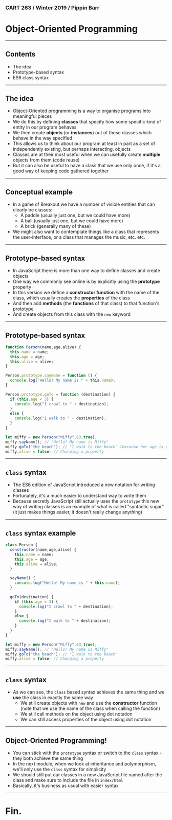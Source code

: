 ### CART 263 / Winter 2019 / Pippin Barr

# Object-Oriented Programming

---

## Contents

- The idea
- Prototype-based syntax
- ES6 class syntax

---

## The idea

- Object-Oriented programming is a way to organise programs into meaningful pieces
- We do this by defining __classes__ that specify how some specific kind of entity in our program behaves
- We then create __objects__ (or __instances__) out of these classes which behave in the way specified
- This allows us to think about our program at least in part as a set of independently existing, but perhaps interacting, objects
- Classes are at their most useful when we can usefully create __multiple__ objects from them (code reuse)
- But it can also be useful to have a class that we use only once, if it's a good way of keeping code gathered together

---

## Conceptual example

- In a game of Breakout we have a number of visible entities that can clearly be classes:
  - A paddle (usually just one, but we could have more)
  - A ball (usually just one, but we could have more)
  - A brick (generally many of these)
- We might also want to contemplate things like a class that represents the user-interface, or a class that manages the music, etc. etc.

---

## Prototype-based syntax

- In JavaScript there is more than one way to define classes and create objects
- One way we commonly see online is by explicitly using the __prototype__ property
- In this version we define a __constructor function__ with the name of the class, which usually creates the __properties__ of the class
- And then add __methods__ (the __functions__ of that class) to that function's prototype
- And create objects from this class with the `new` keyword

---

## Prototype-based syntax

```javascript
function Person(name,age,alive) {
  this.name = name;
  this.age = age;
  this.alive = alive;
}

Person.prototype.sayName = function () {
  console.log("Hello! My name is " + this.name);
}

Person.prototype.goTo = function (destination) {
  if (this.age < 3) {
    console.log("I crawl to " + destination);
  }
  else {
    console.log("I walk to " + destination);
  }
}
```

```javascript
let miffy = new Person("Miffy",63,true);
miffy.sayName(); // "Hello! My name is Miffy"
miffy.goTo("the beach"); // "I walk to the beach" (because her age is greater than 3)
miffy.alive = false; // Changing a property
```

---

## `class` syntax

- The ES6 edition of JavaScript introduced a new notation for writing classes
- Fortunately, it's a much easier to understand way to write them
- Because secretly JavaScript still actually uses the `prototype` this new way of writing classes is an example of what is called "syntactic sugar" (it just makes things easier, it doesn't really change anything)

---

## `class` syntax example

```javascript
class Person {
  constructor(name,age,alive) {
    this.name = name;
    this.age = age;
    this.alive = alive;
  }

  sayName() {
    console.log("Hello! My name is " + this.name);
  }

  goTo(destination) {
    if (this.age < 3) {
      console.log("I crawl to " + destination);
    }
    else {
      console.log("I walk to " + destination);
    }
  }
}
```

```javascript
let miffy = new Person("Miffy",63,true);
miffy.sayName(); // "Hello! My name is Miffy"
miffy.goTo("the beach"); // "I walk to the beach"
miffy.alive = false; // Changing a property
```

---

## `class` syntax

- As we can see, the `class` based syntax achieves the same thing and we __use__ the class in exactly the same way
  - We still create objects with `new` and use the __constructor__ function (note that we use the name of the class when calling the function)
  - We still call methods on the object using dot notation
  - We can still access properties of the object using dot notation

---

## Object-Oriented Programming!

- You can stick with the `prototype` syntax or switch to the `class` syntax - they both achieve the same thing
- In the next module, when we look at inheritance and polymorphism, we'll only use the `class` syntax for simplicity
- We should still put our classes in a new JavaScript file named after the class and make sure to include the file in `index/html`
- Basically, it's business as usual with easier syntax

---

# Fin.
